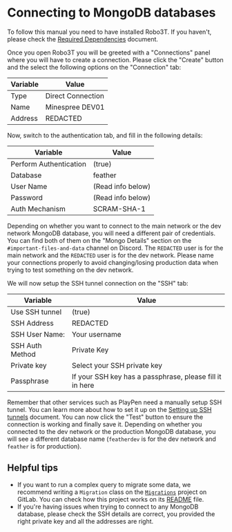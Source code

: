 # Connecting to MongoDB databases

To follow this manual you need to have installed Robo3T. If you haven't, please check the [Required Dependencies](DEPENDENCIES.md) document.

Once you open Robo3T you will be greeted with a "Connections" panel where you will have to create a connection. Please click the "Create" button and the select the following options on the "Connection" tab:

| Variable | Value             |
| -------- | ----------------- |
| Type     | Direct Connection |
| Name     | Minespree DEV01   |
| Address  | REDACTED          |

Now, switch to the authentication tab, and fill in the following details:

| Variable               | Value             |
| ---------------------- | ----------------- |
| Perform Authentication | (true)            |
| Database               | feather           |
| User Name              | (Read info below) |
| Password               | (Read info below) |
| Auth Mechanism         | SCRAM-SHA-1       |

Depending on whether you want to connect to the main network or the dev network MongoDB database, you will need a different pair of credentials. You can find both of them on the "Mongo Details" section on the `#important-files-and-data` channel on Discord. The `REDACTED` user is for the main network and the `REDACTED` user is for the dev network. Please name your connections properly to avoid changing/losing production data when trying to test something on the dev network.

We will now setup the SSH tunnel connection on the "SSH" tab:

| Variable        | Value                                                    |
| --------------- | -------------------------------------------------------- |
| Use SSH tunnel  | (true)                                                   |
| SSH Address     | REDACTED                                                 |
| SSH User Name:  | Your username                                            |
| SSH Auth Method | Private Key                                              |
| Private key     | Select your SSH private key                              |
| Passphrase      | If your SSH key has a passphrase, please fill it in here |

Remember that other services such as PlayPen need a manually setup SSH tunnel. You can learn more about how to set it up on the [Setting up SSH tunnels](SSH_TUNNELS.md) document. You can now click the "Test" button to ensure the connection is working and finally save it. Depending on whether you connected to the dev network or the production MongoDB database, you will see a different database name (`featherdev` is for the dev network and `feather` is for production).

## Helpful tips

* If you want to run a complex query to migrate some data, we recommend writing a `Migration` class on the [`Migrations`](https://github.com/Minespree/UpdateMongoClient) project on GitLab. You can check how this project works on its [README](https://github.com/Minespree/UpdateMongoClient/blob/master/README.md) file.
* If you're having issues when trying to connect to any MongoDB database, please check the SSH details are correct, you provided the right private key and all the addresses are right.
